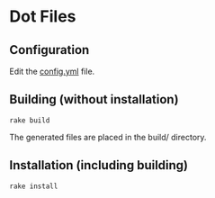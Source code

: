 # Dot Files


## Configuration

Edit the [config.yml](https://github.com/erichuang/dotfiles/blob/config.yml) file.


## Building (without installation)

```terminal
rake build
```

The generated files are placed in the build/ directory.


## Installation (including building)

```terminal
rake install
```
